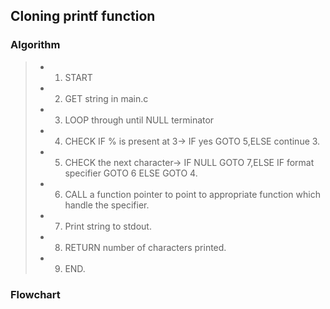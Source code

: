 ## Cloning printf function

### Algorithm

> - 1. START
> - 2. GET string in main.c
> - 3. LOOP through until NULL terminator
> - 4. CHECK IF % is present at 3-> IF yes GOTO 5,ELSE continue 3.
> - 5. CHECK the next character-> IF NULL GOTO 7,ELSE IF format specifier GOTO 6 ELSE GOTO 4.
> - 6. CALL a function pointer to point to appropriate function which handle the specifier.
> - 7. Print string to stdout.
> - 8. RETURN number of characters printed.
> - 9. END.

### Flowchart
